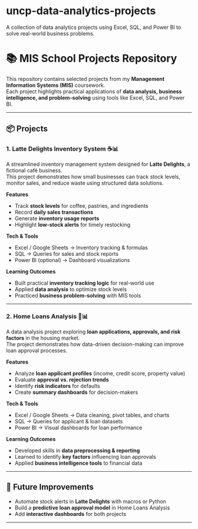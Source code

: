 # uncp-data-analytics-projects
A collection of data analytics projects using Excel, SQL, and Power BI to solve real-world business problems.
# 📚 MIS School Projects Repository  

This repository contains selected projects from my **Management Information Systems (MIS)** coursework.  
Each project highlights practical applications of **data analysis, business intelligence, and problem-solving** using tools like Excel, SQL, and Power BI.  

---

## 📦 Projects  

### 1. Latte Delights Inventory System ☕📊  
A streamlined inventory management system designed for **Latte Delights**, a fictional café business.  
This project demonstrates how small businesses can track stock levels, monitor sales, and reduce waste using structured data solutions.  

**Features**  
- Track **stock levels** for coffee, pastries, and ingredients  
- Record **daily sales transactions**  
- Generate **inventory usage reports**  
- Highlight **low-stock alerts** for timely restocking  

**Tech & Tools**  
- Excel / Google Sheets → Inventory tracking & formulas  
- SQL → Queries for sales and stock reports  
- Power BI (optional) → Dashboard visualizations  

**Learning Outcomes**  
- Built practical **inventory tracking logic** for real-world use  
- Applied **data analysis** to optimize stock levels  
- Practiced **business problem-solving** with MIS tools  

---

### 2. Home Loans Analysis 🏡📊  
A data analysis project exploring **loan applications, approvals, and risk factors** in the housing market.  
The project demonstrates how data-driven decision-making can improve loan approval processes.  

**Features**  
- Analyze **loan applicant profiles** (income, credit score, property value)  
- Evaluate **approval vs. rejection trends**  
- Identify **risk indicators** for defaults  
- Create **summary dashboards** for decision-makers  

**Tech & Tools**  
- Excel / Google Sheets → Data cleaning, pivot tables, and charts  
- SQL → Queries for applicant & loan datasets  
- Power BI → Visual dashboards for loan performance  

**Learning Outcomes**  
- Developed skills in **data preprocessing & reporting**  
- Learned to identify **key factors** influencing loan approvals  
- Applied **business intelligence tools** to financial data  

---

## 🔮 Future Improvements  
- Automate stock alerts in **Latte Delights** with macros or Python  
- Build a **predictive loan approval model** in Home Loans Analysis  
- Add **interactive dashboards** for both projects  

---

